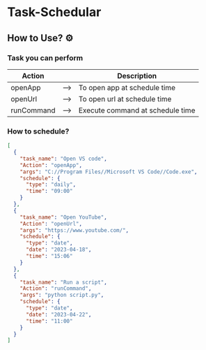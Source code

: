 # **Task-Schedular**

## **How to Use? ⚙️**

### Task you can perform

| Action     |     | Description                      |
| ---------- | --- | -------------------------------- |
| openApp    | --> | To open app at schedule time     |
| openUrl    | --> | To open url at schedule time     |
| runCommand | --> | Execute command at schedule time |

### **How to schedule?**

```json
[
  {
    "task_name": "Open VS code",
    "Action": "openApp",
    "args": "C://Program Files//Microsoft VS Code//Code.exe",
    "schedule": {
      "type": "daily",
      "time": "09:00"
    }
  },
  {
    "task_name": "Open YouTube",
    "Action": "openUrl",
    "args": "https://www.youtube.com/",
    "schedule": {
      "type": "date",
      "date": "2023-04-18",
      "time": "15:06"
    }
  },
  {
    "task_name": "Run a script",
    "Action": "runCommand",
    "args": "python script.py",
    "schedule": {
      "type": "date",
      "date": "2023-04-22",
      "time": "11:00"
    }
  }
]
```